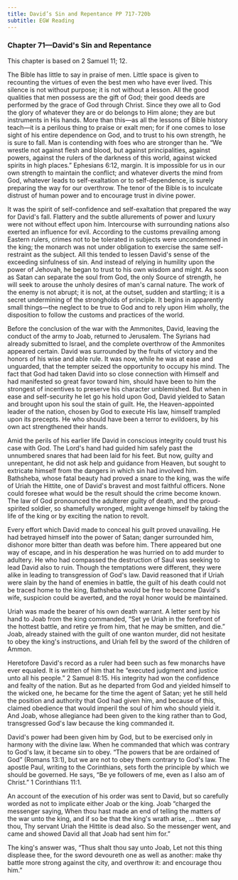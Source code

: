 ```yaml
---
title: David’s Sin and Repentance PP 717-720b
subtitle: EGW Reading
---
```


### Chapter 71—David's Sin and Repentance

This chapter is based on 2 Samuel 11; 12.

The Bible has little to say in praise of men. Little space is given to recounting the virtues of even the best men who have ever lived. This silence is not without purpose; it is not without a lesson. All the good qualities that men possess are the gift of God; their good deeds are performed by the grace of God through Christ. Since they owe all to God the glory of whatever they are or do belongs to Him alone; they are but instruments in His hands. More than this—as all the lessons of Bible history teach—it is a perilous thing to praise or exalt men; for if one comes to lose sight of his entire dependence on God, and to trust to his own strength, he is sure to fall. Man is contending with foes who are stronger than he. “We wrestle not against flesh and blood, but against principalities, against powers, against the rulers of the darkness of this world, against wicked spirits in high places.” Ephesians 6:12, margin. It is impossible for us in our own strength to maintain the conflict; and whatever diverts the mind from God, whatever leads to self-exaltation or to self-dependence, is surely preparing the way for our overthrow. The tenor of the Bible is to inculcate distrust of human power and to encourage trust in divine power.

It was the spirit of self-confidence and self-exaltation that prepared the way for David's fall. Flattery and the subtle allurements of power and luxury were not without effect upon him. Intercourse with surrounding nations also exerted an influence for evil. According to the customs prevailing among Eastern rulers, crimes not to be tolerated in subjects were uncondemned in the king; the monarch was not under obligation to exercise the same self-restraint as the subject. All this tended to lessen David's sense of the exceeding sinfulness of sin. And instead of relying in humility upon the power of Jehovah, he began to trust to his own wisdom and might. As soon as Satan can separate the soul from God, the only Source of strength, he will seek to arouse the unholy desires of man's carnal nature. The work of the enemy is not abrupt; it is not, at the outset, sudden and startling; it is a secret undermining of the strongholds of principle. It begins in apparently small things—the neglect to be true to God and to rely upon Him wholly, the disposition to follow the customs and practices of the world.

Before the conclusion of the war with the Ammonites, David, leaving the conduct of the army to Joab, returned to Jerusalem. The Syrians had already submitted to Israel, and the complete overthrow of the Ammonites appeared certain. David was surrounded by the fruits of victory and the honors of his wise and able rule. It was now, while he was at ease and unguarded, that the tempter seized the opportunity to occupy his mind. The fact that God had taken David into so close connection with Himself and had manifested so great favor toward him, should have been to him the strongest of incentives to preserve his character unblemished. But when in ease and self-security he let go his hold upon God, David yielded to Satan and brought upon his soul the stain of guilt. He, the Heaven-appointed leader of the nation, chosen by God to execute His law, himself trampled upon its precepts. He who should have been a terror to evildoers, by his own act strengthened their hands.

Amid the perils of his earlier life David in conscious integrity could trust his case with God. The Lord's hand had guided him safely past the unnumbered snares that had been laid for his feet. But now, guilty and unrepentant, he did not ask help and guidance from Heaven, but sought to extricate himself from the dangers in which sin had involved him. Bathsheba, whose fatal beauty had proved a snare to the king, was the wife of Uriah the Hittite, one of David's bravest and most faithful officers. None could foresee what would be the result should the crime become known. The law of God pronounced the adulterer guilty of death, and the proud-spirited soldier, so shamefully wronged, might avenge himself by taking the life of the king or by exciting the nation to revolt.

Every effort which David made to conceal his guilt proved unavailing. He had betrayed himself into the power of Satan; danger surrounded him, dishonor more bitter than death was before him. There appeared but one way of escape, and in his desperation he was hurried on to add murder to adultery. He who had compassed the destruction of Saul was seeking to lead David also to ruin. Though the temptations were different, they were alike in leading to transgression of God's law. David reasoned that if Uriah were slain by the hand of enemies in battle, the guilt of his death could not be traced home to the king, Bathsheba would be free to become David's wife, suspicion could be averted, and the royal honor would be maintained.

Uriah was made the bearer of his own death warrant. A letter sent by his hand to Joab from the king commanded, “Set ye Uriah in the forefront of the hottest battle, and retire ye from him, that he may be smitten, and die.” Joab, already stained with the guilt of one wanton murder, did not hesitate to obey the king's instructions, and Uriah fell by the sword of the children of Ammon.

Heretofore David's record as a ruler had been such as few monarchs have ever equaled. It is written of him that he “executed judgment and justice unto all his people.” 2 Samuel 8:15. His integrity had won the confidence and fealty of the nation. But as he departed from God and yielded himself to the wicked one, he became for the time the agent of Satan; yet he still held the position and authority that God had given him, and because of this, claimed obedience that would imperil the soul of him who should yield it. And Joab, whose allegiance had been given to the king rather than to God, transgressed God's law because the king commanded it.

David's power had been given him by God, but to be exercised only in harmony with the divine law. When he commanded that which was contrary to God's law, it became sin to obey. “The powers that be are ordained of God” (Romans 13:1), but we are not to obey them contrary to God's law. The apostle Paul, writing to the Corinthians, sets forth the principle by which we should be governed. He says, “Be ye followers of me, even as I also am of Christ.” 1 Corinthians 11:1.

An account of the execution of his order was sent to David, but so carefully worded as not to implicate either Joab or the king. Joab “charged the messenger saying, When thou hast made an end of telling the matters of the war unto the king, and if so be that the king's wrath arise, ... then say thou, Thy servant Uriah the Hittite is dead also. So the messenger went, and came and showed David all that Joab had sent him for.”

The king's answer was, “Thus shalt thou say unto Joab, Let not this thing displease thee, for the sword devoureth one as well as another: make thy battle more strong against the city, and overthrow it: and encourage thou him.”